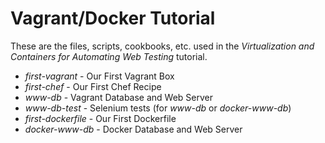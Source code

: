 # Vagrant/Docker Tutorial

These are the files, scripts, cookbooks, etc. used in the 
*Virtualization and Containers for Automating Web Testing* tutorial.

* *first-vagrant* - Our First Vagrant Box
* *first-chef* - Our First Chef Recipe
* *www-db* - Vagrant Database and Web Server
* *www-db-test* - Selenium tests (for *www-db* or *docker-www-db*)
* *first-dockerfile* - Our First Dockerfile
* *docker-www-db* - Docker Database and Web Server

